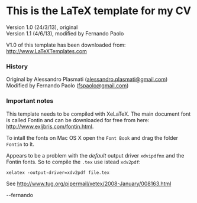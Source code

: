 # This is the LaTeX template for my CV

Version 1.0 (24/3/13), original  
Version 1.1 (4/6/13), modified by Fernando Paolo

V1.0 of this template has been downloaded from:
    http://www.LaTeXTemplates.com

### History

Original by Alessandro Plasmati (alessandro.plasmati@gmail.com)  
Modified by Fernando Paolo (fspaolo@gmail.com)

### Important notes

This template needs to be compiled with XeLaTeX.
The main document font is called Fontin and can be downloaded for 
free from here: http://www.exljbris.com/fontin.html.

To intall the fonts on Mac OS X open the `Font Book` and drag 
the folder `Fontin` to it.

Appears to be a problem with the *default* output driver `xdvipdfmx` 
and the Fontin fonts. So to compile the `.tex` use istead `xdv2pdf`:

    xelatex -output-driver=xdv2pdf file.tex

See http://www.tug.org/pipermail/xetex/2008-January/008163.html


--fernando

